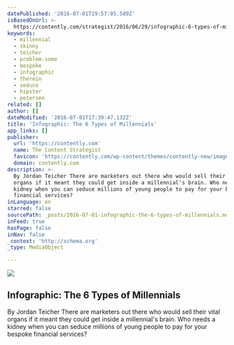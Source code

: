 ```yaml
---
datePublished: '2016-07-01T19:57:05.589Z'
isBasedOnUrl: >-
  https://contently.com/strategist/2016/06/29/infographic-6-types-of-millennials/
keywords:
  - millennial
  - skinny
  - teicher
  - problem-some
  - bespoke
  - infographic
  - therein
  - seduce
  - hipster
  - petersen
related: []
author: []
dateModified: '2016-07-01T17:39:47.132Z'
title: 'Infographic: The 6 Types of Millennials'
app_links: []
publisher:
  url: 'https://contently.com'
  name: The Content Strategist
  favicon: 'https://contently.com/wp-content/themes/contently-new/images/favicon.ico'
  domain: contently.com
description: >-
  By Jordan Teicher There are marketers out there who would sell their vital
  organs if it meant they could get inside a millennial's brain. Who needs a
  kidney when you can seduce millions of young people to pay for your bespoke
  financial services?
inLanguage: en
starred: false
sourcePath: _posts/2016-07-01-infographic-the-6-types-of-millennials.md
inFeed: true
hasPage: false
inNav: false
_context: 'http://schema.org'
_type: MediaObject

---
```

<article style=""><img src="https://contently.com/wp-content/uploads/2016/06/ASJA_evolution.jpg" /><h1>Infographic: The 6 Types of Millennials</h1><p>By Jordan Teicher There are marketers out there who would sell their vital organs if it meant they could get inside a millennial's brain. Who needs a kidney when you can seduce millions of young people to pay for your bespoke financial services?</p></article>